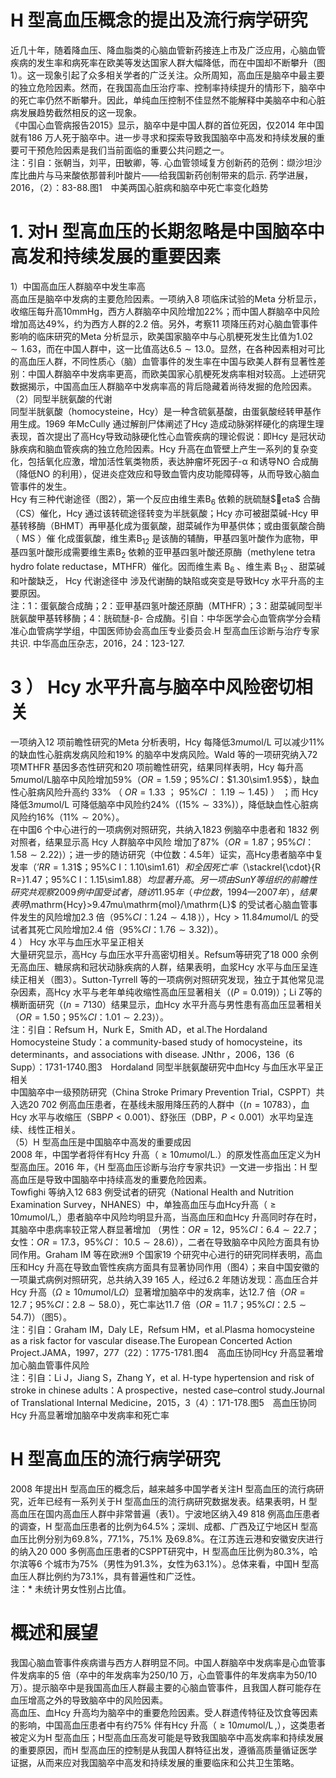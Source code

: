 # H 型高血压概念的提出及流行病学研究  
近几十年，随着降血压、降血脂类的心脑血管新药接连上市及广泛应用，心脑血管疾病的发生率和病死率在欧美等发达国家人群大幅降低，而在中国却不断攀升（图1）。这一现象引起了众多相关学者的广泛关注。众所周知，高血压是脑卒中最主要的独立危险因素。然而，在我国高血压治疗率、控制率持续提升的情形下，脑卒中的死亡率仍然不断攀升。因此，单纯血压控制不佳显然不能解释中美脑卒中和心脏病发展趋势截然相反的这一现象。  
《中国心血管病报告2015》显示，脑卒中是中国人群的首位死因，仅2014 年中国就有186 万人死于脑卒中。进一步寻求和探索导致我国脑卒中高发和持续发展的重要可干预危险因素是我们当前面临的重要公共问题之一。  
注：引自：张朝当，刘平，田敏卿，等. 心血管领域复方创新药的范例：缬沙坦沙库比曲片与马来酸依那普利叶酸片——给我国新药创制带来的启示. 药学进展，2016，（2）：83-88.图1　中美两国心脏病和脑卒中死亡率变化趋势  
# 1. 对H 型高血压的长期忽略是中国脑卒中高发和持续发展的重要因素  
1）中国高血压人群脑卒中发生率高  
高血压是脑卒中发病的主要危险因素。一项纳入8 项临床试验的Meta 分析显示，收缩压每升高$10\mathrm{mmHg}$，西方人群脑卒中风险增加$22\%$；而中国人群脑卒中风险增加高达$49\%$，约为西方人群的2.2 倍。另外，考察11 项降压药对心脑血管事件影响的临床研究的Meta 分析显示，欧美国家脑卒中与心肌梗死发生比值为$1.02\sim1.63$，而在中国人群中，这一比值高达$6.5\sim13.0$。显然，在各种因素相对可比的高血压人群，不同性质心（脑）血管事件的发生率在中国与欧美人群有显著性差别：中国人群脑卒中发病率更高，而欧美国家心肌梗死发病率相对较高。上述研究数据揭示，中国高血压人群脑卒中发病率高的背后隐藏着尚待发掘的危险因素。  
（2）同型半胱氨酸的代谢  
同型半胱氨酸（homocysteine，Hcy）是一种含硫氨基酸，由蛋氨酸经转甲基作用生成。1969 年McCully 通过解剖尸体阐述了Hcy 造成动脉粥样硬化的病理生理表现，首次提出了高Hcy导致动脉硬化性心血管疾病的理论假说：即Hcy 是冠状动脉疾病和脑血管疾病的独立危险因素。Hcy 升高在血管壁上产生一系列的复杂变化，包括氧化应激，增加活性氧类物质，表达肿瘤坏死因子-α 和诱导NO 合成酶（降低NO 的利用），促进炎症效应和导致血管内皮功能障碍等，从而导致心脑血管事件的发生。  
Hcy 有三种代谢途径（图2），第一个反应由维生素$\mathrm{B_{6}}$ 依赖的胱硫醚$eta$ 合酶（CS）催化，Hcy 通过该转硫途径转变为半胱氨酸；Hcy 亦可被甜菜碱-Hcy 甲基转移酶（BHMT）再甲基化成为蛋氨酸，甜菜碱作为甲基供体；或由蛋氨酸合酶（ MS ）催 化成蛋氨酸，维生素$\mathrm{B}_{12}$ 是该酶的辅酶，甲基四氢叶酸作为底物，甲基四氢叶酸形成需要维生素$\mathrm{B}_{2}$ 依赖的亚甲基四氢叶酸还原酶（methylene tetra hydro folate reductase，MTHFR）催化。因而维生素 $\mathrm{B_{6}}$ 、维生素 $\mathrm{B}_{12}$ 、甜菜碱和叶酸缺乏， Hcy  代谢途径中 涉及代谢酶的缺陷或突变是导致Hcy 水平升高的主要原因。  
注：1：蛋氨酸合成酶；2：亚甲基四氢叶酸还原酶（MTHFR）；3：甜菜碱同型半胱氨酸甲基转移酶；4：胱硫醚-β- 合成酶。引自：中华医学会心血管病学分会精准心血管病学学组，中国医师协会高血压专业委员会.H 型高血压诊断与治疗专家共识. 中华高血压杂志，2016，24：123-127.  
# 3 ） Hcy  水平升高与脑卒中风险密切相关  
一项纳入12 项前瞻性研究的Meta 分析表明，Hcy 每降低$3mu\mathrm{mol}/\mathrm{L}$ 可以减少$11\%$ 的缺血性心脏病发病风险和$19\%$ 的脑卒中发病风险。Wald 等的一项研究纳入72 项MTHFR 基因多态性研究和20 项前瞻性研究，结果同样表明，Hcy 每升高$5mu\mathrm{mol}/\mathrm{L}$脑卒中风险增加$59\%$（$O R{=}1.59$；$95\%C I$：$1.30\sim1.95\$），缺血性心脏病风险升高约 $33\%$ （ $O R{=}1.33$ ； $95\%C I$ ： $1.19\sim1.45)$ ） ；而 Hcy 降低$3mu\mathrm{mol}/\mathrm{L}$ 可降低脑卒中风险约$24\%$（$(15\%\sim33\%)$），降低缺血性心脏病风险约$16\%$（$11\%\sim20\%$）。  
在中国6 个中心进行的一项病例对照研究，共纳入1823 例脑卒中患者和 1832  例对照者，结果显示高 Hcy  人群脑卒中风险 增加了$87\%$（$O R{=}1.87$；$95\%C I$：$1.58\sim2.22\rangle$）；进一步的随访研究（中位数：4.5年）证实，高Hcy患者脑卒中复发率（$\mathit{'R R}{=}1.31\$；$95\%C I$：$1.10\sim1.61$）和全因死亡率（$\stackrel{\cdot}{R R=}1.47$；$95\%C I$：$1.15\sim$1.88）均显著升高。另一项由Sun Y 等组织的前瞻性研究共观察2009 例中国受试者，随访11.95 年（中位数，1994—2007 年），结果表明$\mathrm{Hcy}>9.47mu\mathrm{mol}/\mathrm{L}$ 的受试者心脑血管事件发生的风险增加2.3 倍（$95\%C I$：$1.24\sim4.18\,\rangle$），$\mathrm{Hcy}>11.84mu\mathrm{mol}/\mathrm{L}$ 的受试者其死亡风险增加2.4 倍（$95\%C I$：$1.76\sim3.32)$）。  
4 ） Hcy  水平与血压水平呈正相关  
大量研究显示，高Hcy 与血压水平升高密切相关。Refsum等研究了18 000 余例无高血压、糖尿病和冠状动脉疾病的人群，结果表明，血浆Hcy 水平与血压呈连续正相关（图3）。Sutton-Tyrrell 等的一项病例对照研究发现，独立于其他常见混杂因素，高Hcy 水平与老年单纯收缩性高血压显著相关（$(P{=}0.019)$）；Li Z等的横断面研究（$(n{=}7130$）结果显示，血Hcy 水平升高与男性患有高血压显著相关（$\scriptstyle O R=1.50$；$95\%C I$：$1.01\sim2.23\rangle$）。  
注：引自：Refsum H，Nurk E，Smith AD，et al.The Hordaland Homocysteine Study：a community-based study  of homocysteine，its determinants，and associations with disease. J$\operatorname{Nthr}$，2006，136（$6\,\mathrm{Supp}$）：1731-1740.图3　Hordaland 同型半胱氨酸研究中血Hcy 与血压水平呈正相关  
中国脑卒中一级预防研究（China Stroke Primary Prevention Trial，CSPPT）共入选20 702 例高血压患者，在基线未服用降压药的人群中（$(n{=}10783$），血Hcy 水平与收缩压（SBP$P<0.001$）、舒张压（DBP，$P<0.001$）水平均呈连续、线性正相关。  
（5）H 型高血压是中国脑卒中高发的重要成因  
2008 年，中国学者将伴有Hcy 升高（$\geqslant10mu\mathrm{mol}/\mathrm{L}.$）的原发性高血压定义为H 型高血压。2016 年，《H 型高血压诊断与治疗专家共识》一文进一步指出：H 型高血压是导致中国脑卒中持续高发的重要危险因素。  
Towﬁghi 等纳入12 683 例受试者的研究（National Health and Nutrition Examination Survey，NHANES）中，单独高血压与血Hcy升高（$\geqslant10mu\mathrm{mol}/\mathrm{L},$）患者脑卒中风险均明显升高，当高血压和血Hcy 升高同时存在时，其脑卒中患病率较正常人群显著增加
（男性：$O R{=}12$，$95\%C I$：$6.4\sim22.7$；女性：$O R{=}17.3$，$95\%C I$：
$10.5\sim28.6)$），二者在导致脑卒中风险方面具有协同作用。Graham IM 等在欧洲9 个国家19 个研究中心进行的研究同样表明，高血压和Hcy 升高在导致血管性疾病方面具有显著协同作用（图4）；来自中国安徽的一项巢式病例对照研究，总共纳入39 165 人，经过6.2 年随访发现：高血压合并Hcy 升高（$\mathit{\Omega}\geq10mu\mathrm{mol}/\mathrm{L}\mathit{\Omega}$）显著增加脑卒中的发病率，达12.7 倍（$O R{=}12.7$；$95\%C I$：$2.8\sim58.0$），死亡率达11.7 倍（$O R{=}11.7$；$95\%C I$：$2.5\sim54.7)$）（图5）。  
注：引自：Graham IM，Daly LE，Refsum HM，et al.Plasma homocysteine as a risk factor for vascular  disease.The European Concerted Action Project.JAMA，1997，277（22）：1775-1781.图4　高血压协同Hcy 升高显著增加心脑血管事件风险  
注：引自：Li J，Jiang S，Zhang Y，et al. H-type hypertension and risk of stroke in chinese adults：A  prospective，nested case–control study.Journal of Translational Internal Medicine，2015，3（4）：171-178.图5　高血压协同Hcy 升高显著增加脑卒中发病率和死亡率  
# H 型高血压的流行病学研究  
2008 年提出H 型高血压的概念后，越来越多中国学者关注H 型高血压的流行病研究，近年已经有一系列关于H 型高血压的流行病研究数据发表。结果表明，H 型高血压在国内高血压人群中非常普遍（表1）。宁波地区纳入49 818 例高血压患者的调查，H 型高血压患者的比例为$64.5\%$；深圳、成都、广西及辽宁地区H 型高血压比例分别为$69.8\%$，$77.1\%$，$75.1\%$ 及$69.8\%$。在江苏连云港和安徽安庆进行的纳入20 000 多例高血压患者的CSPPT研究中，H 型高血压比例为$80.3\%$，哈尔滨等6 个城市为$75\%$（男性为$91.3\%$，女性为$63.1\%$）。总体来看，中国H 型高血压人群比例约为$73.1\%$，具有普遍性和广泛性。  
注：\* 未统计男女性别占比值。  
#  概述和展望  
我国心脑血管事件疾病谱与西方人群明显不同。中国人群脑卒中发病率是心血管事件发病率的5 倍（卒中的年发病率为250/10 万，心血管事件的年发病率为50/10 万）。提示脑卒中是我国高血压人群最主要的心脑血管事件，且我国人群可能存在血压增高之外的导致脑卒中的风险因素。  
高血压、血Hcy 升高均为脑卒中的重要危险因素。受人群遗传特征及饮食等因素的影响，中国高血压患者中有约$75\%$ 伴有Hcy 升高（$\geqslant10mu\mathrm{mol}/\mathrm{L}\,,$），这类患者被定义为H 型高血压；H型高血压高发可能是导致我国脑卒中高发病率和持续发展的重要原因，而H 型高血压的控制是从我国人群特征出发，遵循高质量循证医学证据，从而来应对我国脑卒中高发和持续发展的重要临床和公共卫生策略。  
